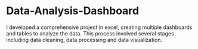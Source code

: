 # Data-Analysis-Dashboard
I developed a comprehensive project in excel, creating multiple dashboards and tables to analyze the data. This process involved several stages including data cleaning, data processing and data visualization. 
